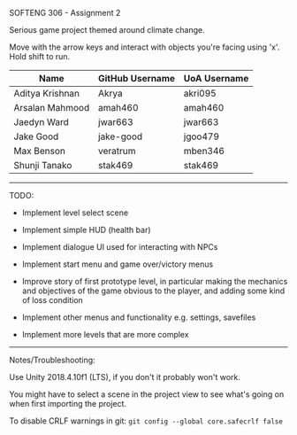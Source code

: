 SOFTENG 306 - Assignment 2

Serious game project themed around climate change.

Move with the arrow keys and interact with objects you're facing using 'x'. Hold shift to run.

| Name | GitHub Username  | UoA Username |
| ---- | ---------------- | ------------ |
| Aditya Krishnan | Akrya | akri095 |
| Arsalan Mahmood | amah460 | amah460 |
| Jaedyn Ward | jwar663 | jwar663 |
| Jake Good | jake-good | jgoo479 |
| Max Benson | veratrum | mben346 |
| Shunji Tanako | stak469 | stak469 |

---

TODO:

* Implement level select scene
* Implement simple HUD (health bar)
* Implement dialogue UI used for interacting with NPCs
* Implement start menu and game over/victory menus
* Improve story of first prototype level, in particular making the mechanics and objectives of the game obvious to the player, and adding some kind of loss condition

* Implement other menus and functionality e.g. settings, savefiles
* Implement more levels that are more complex

---

Notes/Troubleshooting:

Use Unity 2018.4.10f1 (LTS), if you don't it probably won't work.

You might have to select a scene in the project view to see what's going on when first importing the project.

To disable CRLF warnings in git: `git config --global core.safecrlf false`
